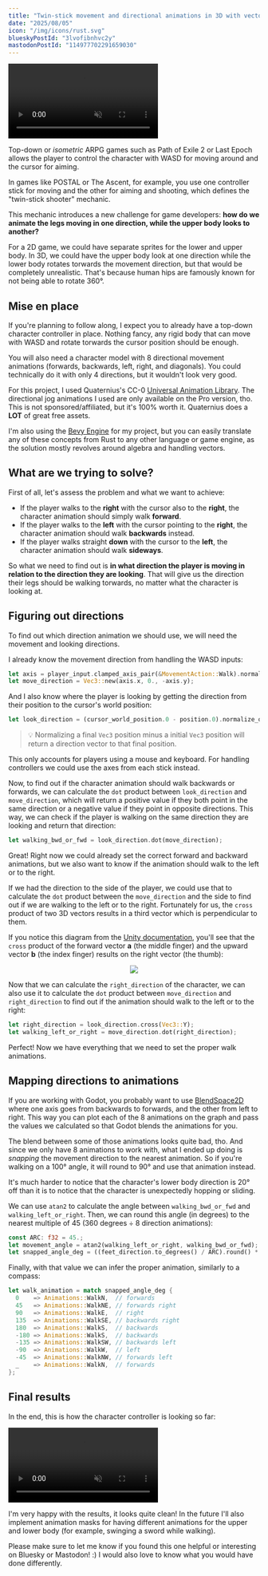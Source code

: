 ```yaml
---
title: "Twin-stick movement and directional animations in 3D with vector math"
date: "2025/08/05"
icon: "/img/icons/rust.svg"
blueskyPostId: "3lvofibnhvc2y"
mastodonPostId: "114977702291659030"
---
```


<video src="/video/blog/twin-stick-animations/demo.webm" muted autoplay loop playsinline></video>

Top-down or _isometric_ ARPG games such as Path of Exile 2 or Last Epoch allows the player to control the character with WASD for moving around and the cursor for aiming.

In games like POSTAL or The Ascent, for example, you use one controller stick for moving and the other for aiming and shooting, which defines the "twin-stick shooter" mechanic.

This mechanic introduces a new challenge for game developers: **how do we animate the legs moving in one direction, while the upper body looks to another?**

For a 2D game, we could have separate sprites for the lower and upper body. In 3D, we could have the upper body look at one direction while the lower body rotates torwards the movement direction, but that would be completely unrealistic. That's because human hips are famously known for not being able to rotate 360°.

## Mise en place

If you're planning to follow along, I expect you to already have a top-down character controller in place. Nothing fancy, any rigid body that can move with WASD and rotate torwards the cursor position should be enough.

You will also need a character model with 8 directional movement animations (forwards, backwards, left, right, and diagonals). You could technically do it with only 4 directions, but it wouldn't look very good.

For this project, I used Quaternius's CC-0 [Universal Animation Library](https://quaternius.com/packs/universalanimationlibrary.html). The directional jog animations I used are only available on the Pro version, tho. This is not sponsored/affiliated, but it's 100% worth it. Quaternius does a **LOT** of great free assets.

I'm also using the [Bevy Engine](https://bevy.org) for my project, but you can easily translate any of these concepts from Rust to any other language or game engine, as the solution mostly revolves around algebra and handling vectors.

## What are we trying to solve?

First of all, let's assess the problem and what we want to achieve:

- If the player walks to the **right** with the cursor also to the **right**, the character animation should simply walk **forward**.
- If the player walks to the **left** with the cursor pointing to the **right**, the character animation should walk **backwards** instead.
- If the player walks straight **down** with the cursor to the **left**, the character animation should walk **sideways**.

So what we need to find out is **in what direction the player is moving in relation to the direction they are looking**. That will give us the direction their legs should be walking torwards, no matter what the character is looking at.

## Figuring out directions

To find out which direction animation we should use, we will need the movement and looking directions.

I already know the movement direction from handling the WASD inputs:

```rust
let axis = player_input.clamped_axis_pair(&MovementAction::Walk).normalize_or_zero();
let move_direction = Vec3::new(axis.x, 0., -axis.y);
```

And I also know where the player is looking by getting the direction from their position to the cursor's world position:

```rust
let look_direction = (cursor_world_position.0 - position.0).normalize_or_zero();
```

> 💡 Normalizing a final `Vec3` position minus a initial `Vec3` position will return a direction vector to that final position.

This only accounts for players using a mouse and keyboard. For handling controllers we could use the axes from each stick instead.

Now, to find out if the character animation should walk backwards or forwards, we can calculate the `dot` product between `look_direction` and `move_direction`, which will return a positive value if they both point in the same direction or a negative value if they point in opposite directions. This way, we can check if the player is walking on the same direction they are looking and return that direction:

```rust
let walking_bwd_or_fwd = look_direction.dot(move_direction);
```

Great! Right now we could already set the correct forward and backward animations, but we also want to know if the animation should walk to the left or to the right.

If we had the direction to the side of the player, we could use that to calculate the `dot` product between the `move_direction` and the side to find out if we are walking to the left or to the right. Fortunately for us, the `cross` product of two 3D vectors results in a third vector which is perpendicular to them.

If you notice this diagram from the [Unity documentation](https://docs.unity3d.com/ScriptReference/Vector3.Cross.html), you'll see that the `cross` product of the forward vector **a** (the middle finger) and the upward vector **b** (the index finger) results on the right vector (the thumb):

<center>
  <img src="/img/blog/twin-stick-animations/left-hand-rule-diagram.webp" />
</center>

Now that we can calculate the `right_direction` of the character, we can also use it to calculate the `dot` product between `move_direction` and `right_direction` to find out if the animation should walk to the left or to the right:

```rust
let right_direction = look_direction.cross(Vec3::Y);
let walking_left_or_right = move_direction.dot(right_direction);
```

Perfect! Now we have everything that we need to set the proper walk animations.

## Mapping directions to animations

If you are working with Godot, you probably want to use [BlendSpace2D](https://docs.godotengine.org/en/stable/classes/class_animationnodeblendspace2d.html) where one axis goes from backwards to forwards, and the other from left to right. This way you can plot each of the 8 animations on the graph and pass the values we calculated so that Godot blends the animations for you.

The blend between some of those animations looks quite bad, tho. And since we only have 8 animations to work with, what I ended up doing is _snapping_ the movement direction to the nearest animation. So if you're walking on a 100° angle, it will round to 90° and use that animation instead.

It's much harder to notice that the character's lower body direction is 20° off than it is to notice that the character is unexpectedly hopping or sliding.

We can use `atan2` to calculate the angle between `walking_bwd_or_fwd` and `walking_left_or_right`. Then, we can round this angle (in degrees) to the nearest multiple of 45 (360 degrees ÷ 8 direction animations):

```rust
const ARC: f32 = 45.;
let movement_angle = atan2(walking_left_or_right, walking_bwd_or_fwd);
let snapped_angle_deg = ((feet_direction.to_degrees() / ARC).round() * ARC) as i32;
```

Finally, with that value we can infer the proper animation, similarly to a compass:

```rust
let walk_animation = match snapped_angle_deg {
  0    => Animations::WalkN,  // forwards
  45   => Animations::WalkNE, // forwards right
  90   => Animations::WalkE,  // right
  135  => Animations::WalkSE, // backwards right
  180  => Animations::WalkS,  // backwards
  -180 => Animations::WalkS,  // backwards
  -135 => Animations::WalkSW, // backwards left
  -90  => Animations::WalkW,  // left
  -45  => Animations::WalkNW, // forwards left
  _    => Animations::WalkN,  // forwards
};
```

## Final results

In the end, this is how the character controller is looking so far:

<video src="/video/blog/twin-stick-animations/final-results.webm" muted autoplay loop playsinline></video>

I'm very happy with the results, it looks quite clean! In the future I'll also implement animation masks for having different animations for the upper and lower body (for example, swinging a sword while walking).

Please make sure to let me know if you found this one helpful or interesting on Bluesky or Mastodon! :) I would also love to know what you would have done differently.

